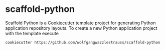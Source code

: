 # scaffold-python

Scaffold Python is a [Cookiecutter](https://github.com/cookiecutter/cookiecutter) template project
for generating Python application repository layouts. To create a new Python application project
with the template execute

```bash
cookiecutter https://github.com/wolfgangwazzlestrauss/scaffold-python
```
